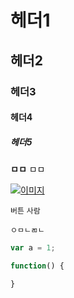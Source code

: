 # 헤더1

## 헤더2

### 헤더3

#### 헤더4

##### 헤더5

**ㅁㅁ**
ㅁㅁ

[![이미지](https://s.pstatic.net/static/newsstand/up/2017/0424/nsd16432873.png)](http://www.naver.com)

`버튼`
`사람`

``ㅇㅁㄴㄻㄴ``

```js
var a = 1;

function() {

}
```

